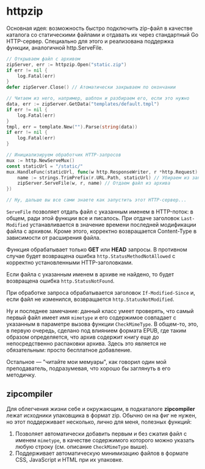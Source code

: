 # httpzip

Основная идея: возможность быстро подключить zip-файл в качестве каталога со статическими файлами и отдавать их через стандартный Go HTTP-сервер. Специально для этого и реализована поддержка функции, аналогичной http.ServeFile.

```go
// Открываем файл с архивом
zipServer, err := httpzip.Open("static.zip")
if err != nil {
    log.Fatal(err)
}
defer zipServer.Close() // Атоматически закрываем по окончании

// Читаем из него, например, шаблон и разбираем его, если это нужно
data, err := zipServer.GetData("templates/default.tmpl")
if err != nil {
    log.Fatal(err)
}
tmpl, err = template.New("").Parse(string(data))
if err != nil {
    log.Fatal(err)
}

// Инициализируем обработчик HTTP-запросов
mux := http.NewServeMux()
const staticUrl = "/static/"
mux.HandleFunc(staticUrl, func(w http.ResponseWriter, r *http.Request) {
    name := strings.TrimPrefix(r.URL.Path, staticUrl) // Убираем из запроса префикс пути
    zipServer.ServeFile(w, r, name) // Отдаем файл из архива
})

// Ну, дальше вы все сами знаете как запустить этот HTTP-сервер...
```

`ServeFile` позволяет отдать файл с указанным именем в HTTP-поток: в общем, ради этой функции все и писалось. При отдаче заголовок `Last-Modified` устанавливается в значение времени последней модификации файла с архивом. Кроме этого, корректно возвращается Content-Type в зависимости от расширения файла.

Функция обрабатывает только __GET__ или __HEAD__ запросы. В противном случае будет возвращена ошибка `http.StatusMethodNotAllowed` с корректно установленными HTTP-заголовками.

Если файла с указанным именем в архиве не найдено, то будет возвращена ошибка
`http.StatusNotFound`.

При обработке запроса обрабатывается заголовок `If-Modified-Since` и, если файл не изменился, возвращается `http.StatusNotModified`.

Ну и последнее замечание: данный класс умеет проверять, что самый первый файл имеет имя `mimetype` и его содержимое совпадает с указанным в параметре вызова функции `CheckMimeType`. В общем-то, это, в первую очередь, сделано под влиянием формата EPUB, где таким образом определяется, что архив содержит книгу еще до непосредственно распаковки архива. Здесь это является не обязательным: просто бесплатное добавление.

Остальное — "читайте мои мемуары", как говорил один мой преподаватель, подразумевая, что хорошо бы заглянуть в его методичку.


## zipcompiler

Для облегчения жизни себе и окружающим, в подкаталоге __zipcompiler__ лежат исходники упаковщика в формат zip. Обычно он на фиг не нужен, но этот поддерживает несколько, лично для меня, полезных функций:

1. Позволяет автоматически добавить первым и без сжатия файл с именем `mimetype`, в качестве содержимого которого можно указать любую строку (см. описание `CheckMimeType` выше).
2. Поддерживает автоматическую минимизацию файлов в формате CSS, JavaScript и HTML при их упаковке.

